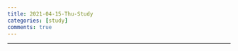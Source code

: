 ```yaml
---
title: 2021-04-15-Thu-Study
categories: [study]
comments: true
---
```

-------------------------------------------------- -----------------------------
